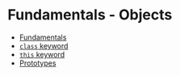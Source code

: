 # Fundamentals - Objects

- [Fundamentals](../README.md)
- [`class` keyword](./class.md)
- [`this` keyword](./this.md)
- [Prototypes](./prototypes.md)
